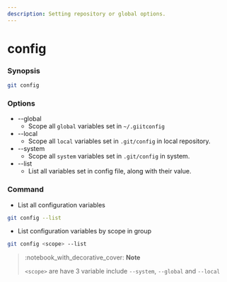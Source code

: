 ```yaml
---
description: Setting repository or global options.
---
```


# config

### Synopsis

```bash
git config
```

### Options

* \--global
  * Scope all `global` variables set in `~/.giitconfig`
* \--local
  * Scope all `local` variables set in `.git/config` in local repository.
* \--system
  * Scope all `system` variables set in `.git/config` in system.
* \--list
  * List all variables set in config file, along with their value.

### Command

* List all configuration variables

```bash
git config --list
```

* List configuration variables by scope in group

```bash
git config <scope> --list
```

> :notebook\_with\_decorative\_cover: **Note**
>
> `<scope>` are have 3 variable include `--system`, `--global` and `--local`
